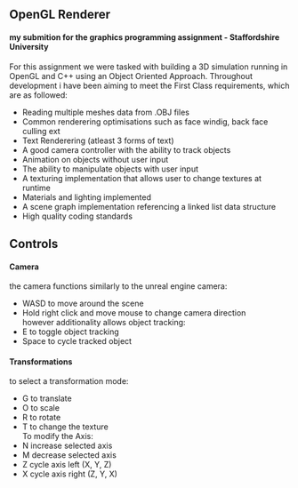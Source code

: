 ## OpenGL Renderer
#### my submition for the graphics programming assignment - Staffordshire University

For this assignment we were tasked with building a 3D simulation running in OpenGL and C++ using an Object Oriented Approach. Throughout development i have been aiming to meet the First Class requirements, which are as followed:

* Reading multiple meshes data from .OBJ files
* Common renderering optimisations such as face windig, back face culling ext
* Text Renderering (atleast 3 forms of text)
* A good camera controller with the ability to track objects
* Animation on objects without user input
* The ability to manipulate objects with user input
* A texturing implementation that allows user to change textures at runtime
* Materials and lighting implemented
* A scene graph implementation referencing a linked list data structure
* High quality coding standards

## Controls
#### Camera
the camera functions similarly to the unreal engine camera:<br>
* WASD to move around the scene<br>
* Hold right click and move mouse to change camera direction<br>
however additionality allows object tracking:<br>
* E to toggle object tracking
* Space to cycle tracked object

#### Transformations
to select a transformation mode:<br>
* G to translate
* O to scale
* R to rotate
* T to change the texture<br>
To modify the Axis:<br>
* N increase selected axis
* M decrease selected axis
* Z cycle axis left (X, Y, Z)
* X cycle axis right (Z, Y, X)

